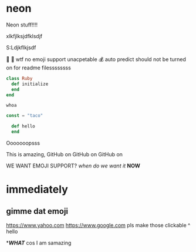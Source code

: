# neon
Neon stuff!!!!


xlkfjlksjdfklsdjf

S:Ldjkflkjsdf

:burrito:
:taco:
wtf
no emoji support
unacpetable 
💰
auto predict should not be turned on for readme filessssssss

```ruby
class Ruby
  def initialize
  end
end
```

`whoa`

```js
const = "taco"
```

```ruby
  def hello
  end
```

Ooooooopsss

This is amazing, GitHub on GitHub on GitHub on

WE WANT EMOJI SUPPORT?
*when do we want it*
**NOW**
# immediately 
## gimme dat emoji

https://www.yahoo.com
https://www.google.com
pls make those clickable ^
hello 

******WHAT*****
cos I am samazing
